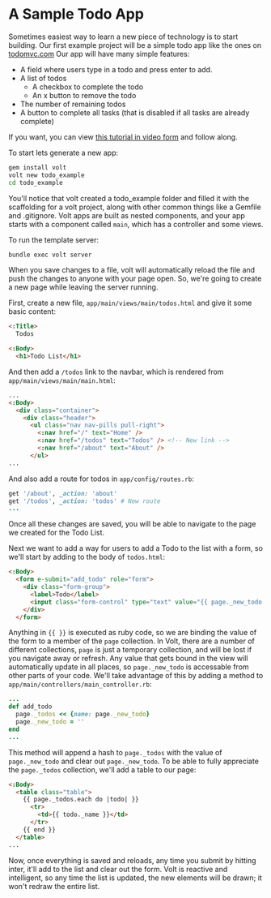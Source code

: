 # A Sample Todo App

Sometimes easiest way to learn a new piece of technology is to start building.  Our first example project will be a simple todo app like the ones on [todomvc.com](http://todomvc.com/)  Our app will have many simple features:

- A field where users type in a todo and press enter to add.
- A list of todos
    - A checkbox to complete the todo
    - An x button to remove the todo
- The number of remaining todos
- A button to complete all tasks (that is disabled if all tasks are already complete)

If you want, you can view [this tutorial in video form](https://www.youtube.com/watch?v=Tg-EtRnMz7o) and follow along.

To start lets generate a new app:

```bash
gem install volt
volt new todo_example
cd todo_example
```

You'll notice that volt created a todo_example folder and filled it with the scaffolding for a volt project, along with other common things like a Gemfile and .gitignore. Volt apps are built as nested components, and your app starts with a component called `main`, which has a controller and some views.

To run the template server:
```bash
bundle exec volt server
```
When you save changes to a file, volt will automatically reload the file and push the changes to anyone with your page open. So, we're going to create a new page while leaving the server running.

First, create a new file, `app/main/views/main/todos.html` and give it some basic content:
```html
<:Title>
  Todos

<:Body>
  <h1>Todo List</h1>
```
And then add a `/todos` link to the navbar, which is rendered from `app/main/views/main/main.html`:
```html
...
<:Body>
  <div class="container">
    <div class="header">
      <ul class="nav nav-pills pull-right">
        <:nav href="/" text="Home" />
        <:nav href="/todos" text="Todos" /> <!-- New link -->
        <:nav href="/about" text="About" />
      </ul>
...
```
And also add a route for todos in `app/config/routes.rb`:
```ruby
get '/about', _action: 'about'
get '/todos', _action: 'todos' # New route
...
```
Once all these changes are saved, you will be able to navigate to the page we created for the Todo List.

Next we want to add a way for users to add a Todo to the list with a form, so we'll start by adding to the body of `todos.html`:
```html
<:Body>
  <form e-submit="add_todo" role="form">
    <div class="form-group">
      <label>Todo</label>
      <input class="form-control" type="text" value="{{ page._new_todo  }}" />
    </div>
  </form>
```
Anything in `{{ }}` is executed as ruby code, so we are binding the value of the form to a member of the `page` collection. In Volt, there are a number of different collections, `page` is just a temporary collection, and will be lost if you navigate away or refresh. Any value that gets bound in the view will automatically update in all places, so `page._new_todo` is accessable from other parts of your code. We'll take advantage of this by adding a method to `app/main/controllers/main_controller.rb`:
```ruby
...
def add_todo
  page._todos << {name: page._new_todo}
  page._new_todo = ''
end
...
```
This method will append a hash to `page._todos` with the value of `page._new_todo` and clear out `page._new_todo`. To be able to fully appreciate the `page._todos` collection, we'll add a table to our page:
```html
<:Body>
  <table class="table">
    {{ page._todos.each do |todo| }}
      <tr>
        <td>{{ todo._name }}</td>
      </tr>
    {{ end }}
  </table>
...
```
Now, once everything is saved and reloads, any time you submit by hitting inter, it'll add to the list and clear out the form. Volt is reactive and intelligent, so any time the list is updated, the new elements will be drawn; it won't redraw the entire list.

